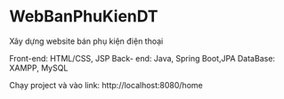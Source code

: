 # WebBanPhuKienDT
Xây dựng website bán phụ kiện điện thoại

Front-end: HTML/CSS, JSP
Back- end: Java, Spring Boot,JPA
DataBase:  XAMPP, MySQL

Chạy project và vào link: http://localhost:8080/home
